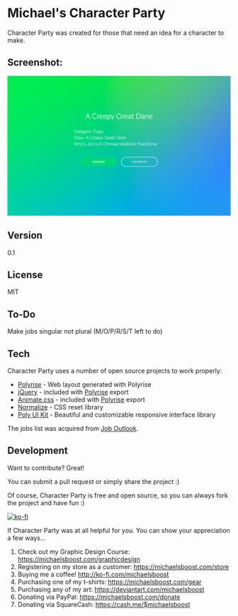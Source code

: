 Michael's Character Party
===================

Character Party was created for those that need an idea for a character to make.


Screenshot:
-------------

![](https://raw.githubusercontent.com/michaelsboost/Character-Party/gh-pages/screenshot.png)

Version
-------------

0.1

License
-------------

MIT

To-Do
-------------

Make jobs singular not plural (M/O/P/R/S/T left to do)

Tech
-------------

Character Party uses a number of open source projects to work properly:

* [Polyrise](https://github.com/michaelsboost/Polyrise) - Web layout generated with Polyrise
* [jQuery](http://jquery.com/) - included with [Polyrise](https://github.com/michaelsboost/Polyrise) export
* [Animate.css](https://github.com/daneden/animate.css) - included with [Polyrise](https://github.com/michaelsboost/Polyrise) export
* [Normalize](https://github.com/necolas/normalize.css) - CSS reset library
* [Poly UI Kit](https://github.com/Guilh/Poly) - Beautiful and customizable responsive interface library

The jobs list was acquired from [Job Outlook](https://joboutlook.gov.au/A-Z).

Development
-------------

Want to contribute? Great!  

You can submit a pull request or simply share the project :)

Of course, Character Party is free and open source, so you can always fork the project and have fun :)

[![ko-fi](https://az743702.vo.msecnd.net/cdn/kofi2.png?v=0)](https://ko-fi.com/michaelsboost)

If Character Party was at all helpful for you. You can show your appreciation a few ways...

1) Check out my Graphic Design Course: https://michaelsboost.com/graphicdesign
2) Registering on my store as a customer: https://michaelsboost.com/store
3) Buying me a coffee! http://ko-fi.com/michaelsboost
4) Purchasing one of my t-shirts: https://michaelsboost.com/gear
5) Purchasing any of my art: https://deviantart.com/michaelsboost
6) Donating via PayPal: https://michaelsboost.com/donate
7) Donating via SquareCash: https://cash.me/$michaelsboost